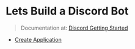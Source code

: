 
# Lets Build a Discord Bot

> Documentation at: [Discord Getting Started](https://discord.com/developers/docs/quick-start/getting-started)

- [Create Application](https://discord.com/developers/applications)

